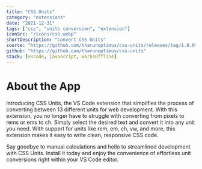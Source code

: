 ```yaml
---
title: "CSS Units"
category: "extensions"
date: "2021-12-31"
tags: ["css", "units conversion", "extension"]
iconSrc: "/icons/css.webp"
shortDescription: "Convert CSS Units"
source: "https://github.com/tharunoptimus/css-units/releases/tag/1.0.0"
github: "https://github.com/tharunoptimus/css-units"
stack: [vscode, javascript, worksOffline]
---
```


# About the App

Introducing CSS Units, the VS Code extension that simplifies the process of converting between 13 different units for web development. With this extension, you no longer have to struggle with converting from pixels to rems or ems to ch. Simply select the desired text and convert it into any unit you need. With support for units like rem, em, ch, vw, and more, this extension makes it easy to write clean, responsive CSS code.

Say goodbye to manual calculations and hello to streamlined development with CSS Units. Install it today and enjoy the convenience of effortless unit conversions right within your VS Code editor.
